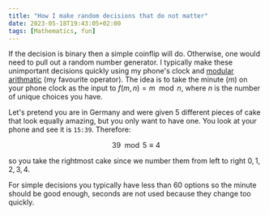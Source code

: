 ```yaml
---
title: "How I make random decisions that do not matter"
date: 2023-05-18T19:43:05+02:00
tags: [Mathematics, fun]
---
```


If the decision is binary then a simple coinflip will do. Otherwise, one would need to pull out a random number generator. I typically make these unimportant decisions quickly using my phone's clock and [modular arithmatic](https://en.wikipedia.org/wiki/Modular_arithmetic) (my favourite operator). The idea is to take the minute ($m$) on your phone clock as the input to $f(m, n) = m \mod n$, where $n$ is the number of unique choices you have.

Let's pretend you are in Germany and were given 5 different pieces of cake that look equally amazing, but you only want to have one. You look at your phone and see it is `15:39`. Therefore:

$$39 \mod 5 \equiv 4$$

so you take the rightmost cake since we number them from left to right $0, 1, 2, 3, 4$.

For simple decisions you typically have less than 60 options so the minute should be good enough, seconds are not used because they change too quickly.
